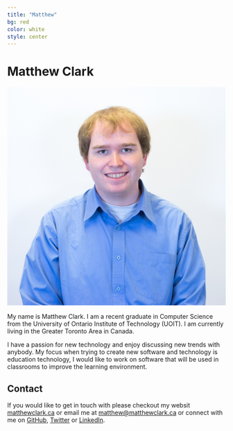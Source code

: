 ```yaml
---
title: "Matthew"
bg: red
color: white
style: center
---
```


# Matthew Clark

<div class="author-image">
  <img src="/img/Clark-Matthew.jpg"></img>
</div>

My name is Matthew Clark. I am a recent graduate in Computer Science from the University of Ontario Institute of Technology (UOIT). I am currently living in the Greater Toronto Area in Canada.

I have a passion for new technology and enjoy discussing new trends with anybody. My focus when trying to create new software and technology is education technology, I would like to work on software that will be used in classrooms to improve the learning environment.

## Contact

If you would like to get in touch with please checkout my websit [matthewclark.ca][1] or email me at [matthew@matthewclark.ca][5] or connect with me on [GitHub][2], [Twitter][3] or [LinkedIn][4].

[1]: http://matthewclark.ca/
[2]: http://github.com/Zwitty
[3]: http://twitter.com/MatthewThoClark
[4]: https://www.linkedin.com/in/matthewthoclark
[5]: mailto:matthew@matthewclark.ca
